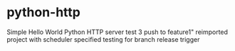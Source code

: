 # python-http
Simple Hello World Python HTTP server
test 3 push to feature1" 
reimported project with scheduler specified
testing for branch release trigger
